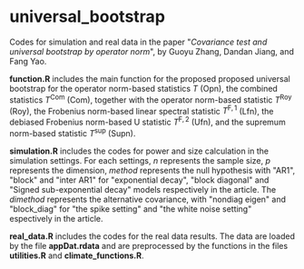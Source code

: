 # universal_bootstrap

Codes for simulation and real data in the paper "*Covariance test and universal bootstrap by operator norm*", by Guoyu Zhang, Dandan Jiang, and Fang Yao.

**function.R** includes the main function for the proposed proposed universal bootstrap for the operator norm-based statistics $T$ (Opn), the combined statistics $T^{\text{Com}}$ (Com), 
together with the operator norm-based statistic $T^{\text{Roy}}$ (Roy), the Frobenius norm-based linear spectral statistic $T^{\text{F},1}$ (Lfn),
 the debiased Frobenius norm-based U statistic $T^{\text{F},2}$ (Ufn), and the supremum norm-based statistic $T^{\text{sup}}$ (Supn).


 **simulation.R** includes the codes for power and size calculation in the simulation settings. For each settings, *n* represents the sample size, *p* represents the dimension, 
 *method* represents the null hypothesis with "AR1", "block" and "inter AR1" for "exponential decay", "block diagonal" and "Signed sub-exponential decay" models respectively in the article.
 The *dimethod* represents the alternative covariance, with "nondiag eigen" and "block_diag" for "the spike setting" and "the white noise setting" espectively in the article.

 **real_data.R** includes the codes for the real data results. The data are loaded by the file **appDat.rdata** and are preprocessed by the functions in the files **utilities.R** and **climate_functions.R**.